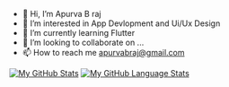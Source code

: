 - 👋 Hi, I’m Apurva B raj
- 👀 I’m interested in App Devlopment and Ui/Ux Design 
- 🌱 I’m currently learning Flutter 
- 💞️ I’m looking to collaborate on ...
- 📫 How to reach me apurvabraj@gmail.com

[![My GitHub Stats](https://github-readme-stats.vercel.app/api/?username=ApurvaGoat88&count_private=true&theme=tokyonight&showicons=true)]()
[![My GitHub Language Stats](https://github-readme-stats.vercel.app/api/top-langs/?username=ApurvaGoat88&langs_count=5&theme=tokyonight)]()
<!---
ApurvaGoat88/ApurvaGoat88 is a ✨ special ✨ repository because its `README.md` (this file) appears on your GitHub profile.
You can click the Preview link to take a look at your changes.
--->
